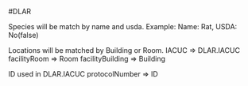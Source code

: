 #DLAR

Species will be match by name and usda.
Example: Name: Rat, USDA: No(false)

Locations will be matched by Building or Room.
IACUC => DLAR.IACUC
facilityRoom => Room
facilityBuilding => Building

ID used in DLAR.IACUC
protocolNumber => ID